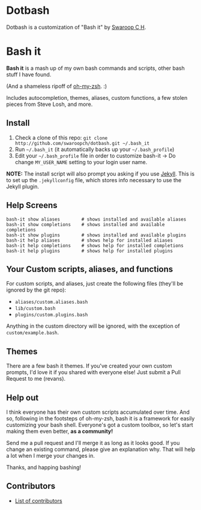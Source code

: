 # Dotbash

Dotbash is a customization of "Bash it" by [Swaroop C H](https://github.com/swaroopch).

# Bash it

**Bash it** is a mash up of my own bash commands and scripts, other bash stuff I have found.

(And a shameless ripoff of [oh-my-zsh](https://github.com/robbyrussell/oh-my-zsh). :)

Includes autocompletion, themes, aliases, custom functions, a few stolen pieces from Steve Losh, and more.

## Install

1. Check a clone of this repo: `git clone http://github.com/swaroopch/dotbash.git ~/.bash_it`
2. Run `~/.bash_it` (it automatically backs up your `~/.bash_profile`)
3. Edit your `~/.bash_profile` file in order to customize bash-it -> Do change `MY_USER_NAME` setting to your login user name.

**NOTE:**
The install script will also prompt you asking if you use [Jekyll](https://github.com/mojombo/jekyll).
This is to set up the `.jekyllconfig` file, which stores info necessary to use the Jekyll plugin.


## Help Screens

```
bash-it show aliases        # shows installed and available aliases
bash-it show completions    # shows installed and available completions
bash-it show plugins        # shows installed and available plugins
bash-it help aliases        # shows help for installed aliases
bash-it help completions    # shows help for installed completions
bash-it help plugins        # shows help for installed plugins
```

## Your Custom scripts, aliases, and functions

For custom scripts, and aliases, just create the following files (they'll be ignored by the git repo):

* `aliases/custom.aliases.bash`
* `lib/custom.bash`
* `plugins/custom.plugins.bash`

Anything in the custom directory will be ignored, with the exception of `custom/example.bash`.

## Themes

There are a few bash it themes.  If you've created your own custom prompts, I'd love it if you shared with everyone else!  Just submit a Pull Request to me (revans).

## Help out

I think everyone has their own custom scripts accumulated over time.  And so, following in the footsteps of oh-my-zsh, bash it is a framework for easily customizing your bash shell. Everyone's got a custom toolbox, so let's start making them even better, **as a community!**

Send me a pull request and I'll merge it as long as it looks good. If you change an existing command, please give an explanation why. That will help a lot when I merge your changes in.

Thanks, and happing bashing!


## Contributors

* [List of contributors][contribute]

[contribute]: https://github.com/revans/bash-it/contributors
